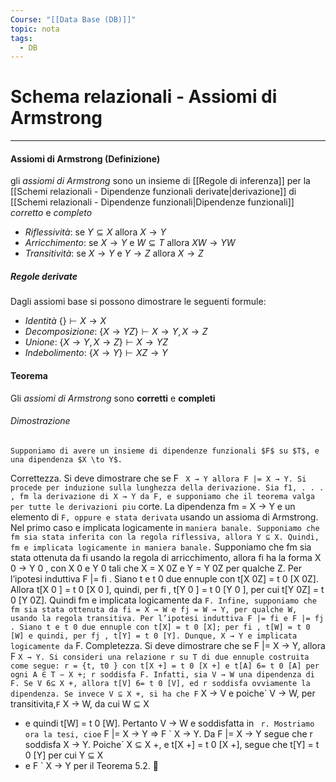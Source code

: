 ```yaml
---
Course: "[[Data Base (DB)]]"
topic: nota
tags:
  - DB
---
```


# Schema relazionali - Assiomi di Armstrong
---
#### Assiomi di Armstrong (Definizione)
gli _assiomi di Armstrong_ sono un insieme di [[Regole di inferenza]] per la [[Schemi relazionali - Dipendenze funzionali derivate|derivazione]] di [[Schemi relazionali - Dipendenze funzionali|Dipendenze funzionali]] _corretto_ e _completo_

- _Riflessività_: se $Y \subseteq X$ allora $X \rightarrow Y$
- _Arricchimento_: se $X \rightarrow Y$ e $W \subseteq T$ allora $XW \rightarrow YW$
- _Transitività_: se $X \rightarrow Y$ e $Y \rightarrow Z$ allora $X \rightarrow Z$

##### Regole derivate
Dagli assiomi base si possono dimostrare le seguenti formule:
- _Identità_ $\{ \} \vdash X \rightarrow X$
- _Decomposizione_: $\{ X \rightarrow YZ \} \vdash X \rightarrow Y,X \rightarrow Z$
- _Unione_: $\{ X \rightarrow Y,X \rightarrow Z \} \vdash X \rightarrow YZ$
- _Indebolimento_: $\{ X \rightarrow Y \} \vdash XZ \rightarrow Y$

#### Teorema
Gli _assiomi di Armstrong_ sono __corretti__ e __completi__

###### _Dimostrazione_
	Supponiamo di avere un insieme di dipendenze funzionali $F$ su $T$, e una dipendenza $X \to Y$.
Correttezza. Si deve dimostrare che se F ` X → Y allora F |= X → Y. Si procede
per induzione sulla lunghezza della derivazione. Sia f1, . . . , fm la derivazione
di X → Y da F, e supponiamo che il teorema valga per tutte le derivazioni piu`
corte. La dipendenza fm = X → Y e un elemento di ` F, oppure e stata derivata `
usando un assioma di Armstrong. Nel primo caso e implicata logicamente in `
maniera banale. Supponiamo che fm sia stata inferita con la regola riflessiva,
allora Y ⊆ X. Quindi, fm e implicata logicamente in maniera banale. `
Supponiamo che fm sia stata ottenuta da fi usando la regola di arricchimento,
allora fi ha la forma X
0 → Y
0
, con X
0
e Y
0
tali che X = X
0Z e Y = Y
0Z per qualche
Z. Per l’ipotesi induttiva F |= fi
. Siano t e t
0 due ennuple con t[X
0Z] = t
0
[X
0Z].
Allora t[X
0
] = t
0
[X
0
], quindi, per fi
, t[Y
0
] = t
0
[Y
0
], per cui t[Y
0Z] = t
0
[Y
0Z]. Quindi
fm e implicata logicamente da ` F.
Infine, supponiamo che fm sia stata ottenuta da fi = X → W e fj = W → Y, per
qualche W, usando la regola transitiva. Per l’ipotesi induttiva F |= fi e F |= fj
.
Siano t e t
0 due ennuple con t[X] = t
0
[X]; per fi
, t[W] = t
0
[W] e quindi, per fj
,
t[Y] = t
0
[Y]. Dunque, X → Y e implicata logicamente da ` F.
Completezza. Si deve dimostrare che se F |= X → Y, allora F ` X → Y.
Si consideri una relazione r su T di due ennuple costruita come segue: r = {t, t0
}
con t[X
+] = t
0
[X
+] e t[A] 6= t
0
[A] per ogni A ∈ T − X
+; r soddisfa F. Infatti, sia
V → W una dipendenza di F. Se V 6⊆ X
+, allora t[V] 6= t
0
[V], ed r soddisfa
ovviamente la dipendenza. Se invece V ⊆ X
+, si ha che F ` X → V e poiche´
V → W, per transitivita,` F ` X → W, da cui W ⊆ X
+ e quindi t[W] = t
0
[W].
Pertanto V → W e soddisfatta in ` r.
Mostriamo ora la tesi, cioe` F |= X → Y ⇒ F ` X → Y. Da F |= X → Y segue che r
soddisfa X → Y. Poiche´ X ⊆ X
+, e t[X
+] = t
0
[X
+], segue che t[Y] = t
0
[Y] per cui
Y ⊆ X
+ e F ` X → Y per il Teorema 5.2. 